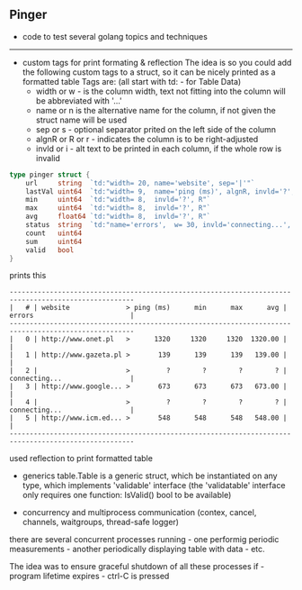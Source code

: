 ## Pinger ##
* code to test several golang topics and techniques
-----

  - custom tags for print formating & reflection
    The idea is so you could add the following custom tags to a struct, so it can be nicely printed as a formatted table
    Tags are: (all start with td: - for Table Data)
    -   width or w - is the column width, text not fitting into the column will be abbreviated with '...'
    -   name or n is the alternative name for the column, if not given the struct name will be used
    -   sep or s - optional separator prited on the left side of the column
    -   algnR or R or r - indicates the column is to be right-adjusted
    -   invld or i - alt text to be printed in each column, if the whole row is invalid

```go
type pinger struct {
	url     string  `td:"width= 20, name='website', sep='|'"`
	lastVal uint64  `td:"width= 9,  name='ping (ms)', algnR, invld='?',sep='>'"`
	min     uint64  `td:"width= 8,  invld='?', R"`
	max     uint64  `td:"width= 8,  invld='?', R"`
	avg     float64 `td:"width= 8,  invld='?', R"`
	status  string  `td:"name='errors',  w= 30, invld='connecting...',  sep='|'"`
	count   uint64
	sum     uint64
	valid   bool
}
```
prints this
```
-----------------------------------------------------------------------------------------------------
|   # | website              > ping (ms)      min      max      avg | errors                        |
-----------------------------------------------------------------------------------------------------
|   0 | http://www.onet.pl   >      1320     1320     1320  1320.00 |                               |
|   1 | http://www.gazeta.pl >       139      139      139   139.00 |                               |
|   2 |                      >         ?        ?        ?        ? | connecting...                 |
|   3 | http://www.google... >       673      673      673   673.00 |                               |
|   4 |                      >         ?        ?        ?        ? | connecting...                 |
|   5 | http://www.icm.ed... >       548      548      548   548.00 |                               |
-----------------------------------------------------------------------------------------------------
```
  used reflection to print formatted table

  - generics 
  table.Table is a generic struct, which be instantiated on any type, which implements 'validable' interface
  (the 'validatable' interface only requires one function: IsValid() bool to be available)
  
  - concurrency and multiprocess communication (contex, cancel, channels, waitgroups, thread-safe logger)

  there are several concurrent processes running
    - one performig periodic measurements
    - another periodically displaying table with data
    - etc.
  
  The idea was to ensure graceful shutdown of all these processes if
    - program lifetime expires
    - ctrl-C is pressed


